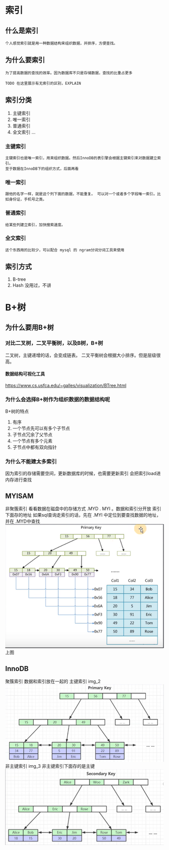 # 索引


## 什么是索引

```text
个人感觉索引就是用一种数据结构来组织数据，并排序，方便查找。
```

## 为什么要索引
```text
为了提高数据的查找的效率。因为数据库不只是存储数据，查找的比重占更多

TODO 在这里展示有无索引的区别，EXPLAIN
```

## 索引分类
1. 主键索引
2. 唯一索引
3. 普通索引
4. 全文索引
...

### 主键索引
```text
主键索引也是唯一索引，用来组织数据。然后InnoDB的表引擎会根据主键索引来对数据建立索引。
至于数据在InnoDB下的组织方式，后面再看
```

### 唯一索引
```text
跟他的名字一样，就是这个列下面的数据，不能重复。 可以对一个或者多个字段唯一索引。比如身份证，手机号之类。
```

### 普通索引
```text
给某些列建立索引，加快搜索速度。
```

### 全文索引
```text
这个东西用的比较少，可以配合 mysql 的 ngram分词分词工具来使用
```

## 索引方式
1. B-tree
2. Hash   没用过，不讲

# B+树

## 为什么要用B+树

### 对比二叉树，二叉平衡树，以及B树，B+树 
二叉树，主键递增的话，会变成链表。
二叉平衡树会根据大小排序。但是层级很高。

#### 数据结构可视化工具
https://www.cs.usfca.edu/~galles/visualization/BTree.html

### 为什么会选择B+树作为组织数据的数据结构呢
B+树的特点
1. 有序   
2. 一个节点先可以有多个子节点
3. 子节点冗余了父节点
4. 一个节点有多个元素
5. 子节点中都有双向指针



### 为什么不能建太多索引
因为索引的存储需要空间，更新数据库的时候，也需要更新索引
会把索引load进内存进行查找

## MYISAM
非聚簇索引
看看数据在磁盘中的存储方式 .MYD . MYI 。数据和索引分开放
索引下面存的地址
如果sql查询走索引的话，先在 .MYI 中定位到要查找数据的地址，并在 .MYD中查找
![非聚簇索引](./img/img_1.png)
上图

## InnoDB
聚簇索引
数据和索引放在一起的
主键索引 img_2
![主键索引](./img/img_2.png)
非主键索引 img_3 非主键索引下面存的是主键
![非主键索引](./img/img_3.png)
